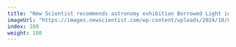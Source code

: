 ```yaml
---
title: "New Scientist recommends astronomy exhibition Borrowed Light in Berlin"
imageUrl: "https://images.newscientist.com/wp-content/uploads/2024/10/01103652/SEI_222990768.jpg?width=788"
index: 108
weight: 108
---
```

